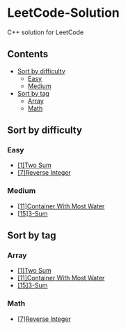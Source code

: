 # LeetCode-Solution
C++ solution for LeetCode

## Contents
  - [Sort by difficulty](#sort-by-difficulty)
    - [Easy](#easy)
    - [Medium](#medium)
  - [Sort by tag](#sort-by-tag)
    - [Array](#array)
    - [Math](#math)

## Sort by difficulty
  ### Easy
   - [[1]Two Sum](Two%20Sum.md) 
   - [[7]Reverse Integer](Reverse%20Integer.md)
  ### Medium
   - [[11]Container With Most Water](Container%20With%20Most%20Water.md)
   - [[15]3-Sum](3-Sum.md)
  

## Sort by tag
  ### Array
   - [[1]Two Sum](Two%20Sum.md) 
   - [[11]Container With Most Water](Container%20With%20Most%20Water.md)
   - [[15]3-Sum](3-Sum.md)
  ### Math
   - [[7]Reverse Integer](Reverse%20Integer.md)
